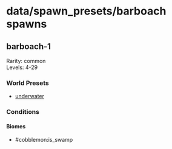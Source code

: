 # data/spawn_presets/barboach spawns  
  
## barboach-1  
Rarity: common  
Levels: 4-29  
  
### World Presets  
* [underwater](/data/world_presets/underwater.md)  
  
### Conditions  
  
#### Biomes  
  * #cobblemon:is_swamp
  
